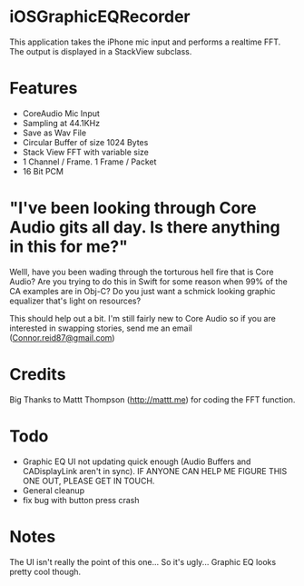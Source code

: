 # iOSGraphicEQRecorder
This application takes the iPhone mic input and performs a realtime FFT.  The output is displayed in a StackView subclass.

# Features
 * CoreAudio Mic Input
 * Sampling at 44.1KHz 
 * Save as Wav File
 * Circular Buffer of size 1024 Bytes
 * Stack View FFT with variable size
 * 1 Channel / Frame. 1 Frame / Packet
 * 16 Bit PCM
 
#  "I've been looking through Core Audio gits all day.  Is there anything  in this for me?"
Welll,  have you been wading through the torturous hell fire that is Core Audio?
Are you trying to do this in Swift for some reason when 99% of the CA examples are in Obj-C?
Do you just want a schmick looking graphic equalizer that's light on resources?

This should help out a bit.  I'm still fairly new to Core Audio so if you are interested in swapping stories, send me an email (Connor.reid87@gmail.com)

# Credits
Big Thanks to Mattt Thompson (http://mattt.me) for coding the FFT function.

# Todo
* Graphic EQ UI not updating quick enough (Audio Buffers and CADisplayLink aren't in sync).  IF ANYONE CAN HELP ME FIGURE THIS ONE OUT, PLEASE GET IN TOUCH.
* General cleanup
* fix bug with button press crash

# Notes
The UI isn't really the point of this one...  So it's ugly...  Graphic EQ looks pretty cool though.
